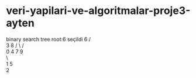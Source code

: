 # veri-yapilari-ve-algoritmalar-proje3-ayten
binary search tree
root:6 seçildi
        6
     /     \
    3       8
   / \     /  \
  0   4   7    9  
    \   \
     1    5
      \
       2
